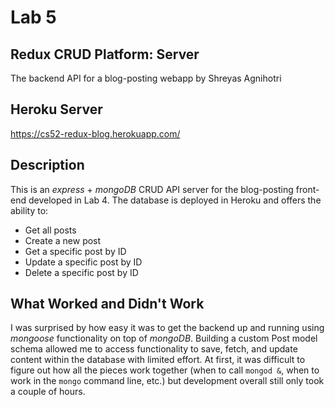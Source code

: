 # Lab 5

## Redux CRUD Platform: Server

The backend API for a blog-posting webapp by Shreyas Agnihotri

## Heroku Server

https://cs52-redux-blog.herokuapp.com/

## Description

This is an *express* + *mongoDB* CRUD API server for the blog-posting front-end developed in Lab 4. The database is deployed in Heroku and offers the ability to:
* Get all posts
* Create a new post
* Get a specific post by ID
* Update a specific post by ID
* Delete a specific post by ID

## What Worked and Didn't Work

I was surprised by how easy it was to get the backend up and running using *mongoose* functionality on top of *mongoDB*. Building a custom Post model schema allowed me to access functionality to save, fetch, and update content within the database with limited effort. At first, it was difficult to figure out how all the pieces work together (when to call `mongod &`, when to work in the `mongo` command line, etc.) but development overall still only took a couple of hours.
